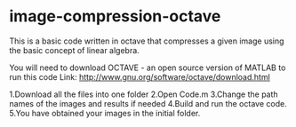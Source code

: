# image-compression-octave
This is a basic code written in octave that compresses a given image using the basic concept of linear algebra.

You will need to download OCTAVE - an open source version of MATLAB to run this code
Link: http://www.gnu.org/software/octave/download.html

  1.Download all the files into one folder
  2.Open Code.m
  3.Change the path names of the images and results if needed
  4.Build and run the octave code.
  5.You have obtained your images in the initial folder.
